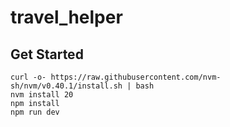 # travel_helper

## Get Started
```
curl -o- https://raw.githubusercontent.com/nvm-sh/nvm/v0.40.1/install.sh | bash
nvm install 20
npm install
npm run dev
```
